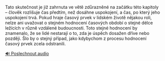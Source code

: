 
Tato skutečnost je již zahrnuta ve větě zdůrazněné na začátku této kapitoly – člověk rozlišuje čas předtím, než dosáhne uspokojení, a čas, po který jeho uspokojení trvá. Pokud hraje časový prvek v lidském životě nějakou roli, nelze ani uvažovat o stejném hodnocení časových období o stejné délce ležících v různě vzdálené budoucnosti. Toto stejné hodnocení by znamenalo, že se lidé nestarají o to, zda je úspěch dosažen dříve nebo později. Šlo by o stejný případ, jako kdybychom z procesu hodnocení časový prvek zcela odstranili.

[🔊 Poslechnout audio](/data/7-paragraphs/audio/chapter_87/para_004-Tato-skutenost-je-ji-zahrnuta-ve-vt-zdraznn.mp3)
